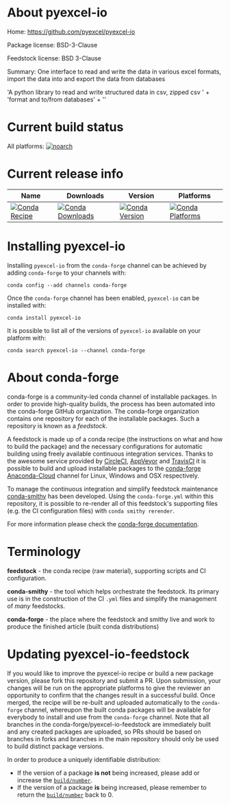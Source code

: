 About pyexcel-io
================

Home: https://github.com/pyexcel/pyexcel-io

Package license: BSD-3-Clause

Feedstock license: BSD 3-Clause

Summary: One interface to read and write the data in various excel formats, import the data into and export the data from databases

'A python library to read and write structured data in csv, zipped csv ' +
 'format and to/from databases' +
 ''


Current build status
====================

All platforms:
[![noarch](https://img.shields.io/circleci/project/github/conda-forge/pyexcel-io-feedstock/master.svg?label=noarch)](https://circleci.com/gh/conda-forge/pyexcel-io-feedstock)

Current release info
====================

| Name | Downloads | Version | Platforms |
| --- | --- | --- | --- |
| [![Conda Recipe](https://img.shields.io/badge/recipe-pyexcel--io-green.svg)](https://anaconda.org/conda-forge/pyexcel-io) | [![Conda Downloads](https://img.shields.io/conda/dn/conda-forge/pyexcel-io.svg)](https://anaconda.org/conda-forge/pyexcel-io) | [![Conda Version](https://img.shields.io/conda/vn/conda-forge/pyexcel-io.svg)](https://anaconda.org/conda-forge/pyexcel-io) | [![Conda Platforms](https://img.shields.io/conda/pn/conda-forge/pyexcel-io.svg)](https://anaconda.org/conda-forge/pyexcel-io) |

Installing pyexcel-io
=====================

Installing `pyexcel-io` from the `conda-forge` channel can be achieved by adding `conda-forge` to your channels with:

```
conda config --add channels conda-forge
```

Once the `conda-forge` channel has been enabled, `pyexcel-io` can be installed with:

```
conda install pyexcel-io
```

It is possible to list all of the versions of `pyexcel-io` available on your platform with:

```
conda search pyexcel-io --channel conda-forge
```


About conda-forge
=================

conda-forge is a community-led conda channel of installable packages.
In order to provide high-quality builds, the process has been automated into the
conda-forge GitHub organization. The conda-forge organization contains one repository
for each of the installable packages. Such a repository is known as a *feedstock*.

A feedstock is made up of a conda recipe (the instructions on what and how to build
the package) and the necessary configurations for automatic building using freely
available continuous integration services. Thanks to the awesome service provided by
[CircleCI](https://circleci.com/), [AppVeyor](https://www.appveyor.com/)
and [TravisCI](https://travis-ci.org/) it is possible to build and upload installable
packages to the [conda-forge](https://anaconda.org/conda-forge)
[Anaconda-Cloud](https://anaconda.org/) channel for Linux, Windows and OSX respectively.

To manage the continuous integration and simplify feedstock maintenance
[conda-smithy](https://github.com/conda-forge/conda-smithy) has been developed.
Using the ``conda-forge.yml`` within this repository, it is possible to re-render all of
this feedstock's supporting files (e.g. the CI configuration files) with ``conda smithy rerender``.

For more information please check the [conda-forge documentation](https://conda-forge.org/docs/).

Terminology
===========

**feedstock** - the conda recipe (raw material), supporting scripts and CI configuration.

**conda-smithy** - the tool which helps orchestrate the feedstock.
                   Its primary use is in the construction of the CI ``.yml`` files
                   and simplify the management of *many* feedstocks.

**conda-forge** - the place where the feedstock and smithy live and work to
                  produce the finished article (built conda distributions)


Updating pyexcel-io-feedstock
=============================

If you would like to improve the pyexcel-io recipe or build a new
package version, please fork this repository and submit a PR. Upon submission,
your changes will be run on the appropriate platforms to give the reviewer an
opportunity to confirm that the changes result in a successful build. Once
merged, the recipe will be re-built and uploaded automatically to the
`conda-forge` channel, whereupon the built conda packages will be available for
everybody to install and use from the `conda-forge` channel.
Note that all branches in the conda-forge/pyexcel-io-feedstock are
immediately built and any created packages are uploaded, so PRs should be based
on branches in forks and branches in the main repository should only be used to
build distinct package versions.

In order to produce a uniquely identifiable distribution:
 * If the version of a package **is not** being increased, please add or increase
   the [``build/number``](https://conda.io/docs/user-guide/tasks/build-packages/define-metadata.html#build-number-and-string).
 * If the version of a package **is** being increased, please remember to return
   the [``build/number``](https://conda.io/docs/user-guide/tasks/build-packages/define-metadata.html#build-number-and-string)
   back to 0.
